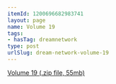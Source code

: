 ```yaml
---
itemId: 1200696682983741
layout: page
name: Volume 19
tags:
- hasTag: dreamnetwork
type: post
urlSlug: dream-network-volume-19
---
```

<a href="files/Volume_19.zip" download>Volume 19 (.zip file, 55mb)</a>